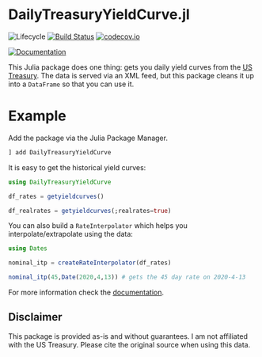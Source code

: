 # DailyTreasuryYieldCurve.jl

![Lifecycle](https://img.shields.io/badge/lifecycle-experimental-orange.svg)<!--
![Lifecycle](https://img.shields.io/badge/lifecycle-maturing-blue.svg)
![Lifecycle](https://img.shields.io/badge/lifecycle-stable-green.svg)
![Lifecycle](https://img.shields.io/badge/lifecycle-retired-orange.svg)
![Lifecycle](https://img.shields.io/badge/lifecycle-archived-red.svg)
![Lifecycle](https://img.shields.io/badge/lifecycle-dormant-blue.svg) -->
[![Build Status](https://travis-ci.com/tbeason/DailyTreasuryYieldCurve.jl.svg?branch=master)](https://travis-ci.com/tbeason/DailyTreasuryYieldCurve.jl)
[![codecov.io](http://codecov.io/github/tbeason/DailyTreasuryYieldCurve.jl/coverage.svg?branch=master)](http://codecov.io/github/tbeason/DailyTreasuryYieldCurve.jl?branch=master)

[![Documentation](https://img.shields.io/badge/docs-stable-blue.svg)](https://tbeason.github.io/DailyTreasuryYieldCurve.jl/stable)
<!---[![Documentation](https://img.shields.io/badge/docs-master-blue.svg)](https://tbeason.github.io/DailyTreasuryYieldCurve.jl/dev)-->


This Julia package does one thing: gets you daily yield curves from the [US Treasury](https://www.treasury.gov/resource-center/data-chart-center/interest-rates/Pages/TextView.aspx?data=yield). The data is served via an XML feed, but this package cleans it up into a `DataFrame` so that you can use it.





# Example

Add the package via the Julia Package Manager.
```julia
] add DailyTreasuryYieldCurve
```

It is easy to get the historical yield curves:
```julia
using DailyTreasuryYieldCurve

df_rates = getyieldcurves()

df_realrates = getyieldcurves(;realrates=true)
```

You can also build a `RateInterpolator` which helps you interpolate/extrapolate using the data:
```julia
using Dates

nominal_itp = createRateInterpolator(df_rates)

nominal_itp(45,Date(2020,4,13)) # gets the 45 day rate on 2020-4-13
```


For more information check the [documentation](https://tbeason.github.io/DailyTreasuryYieldCurve.jl/stable).



## Disclaimer

This package is provided as-is and without guarantees. I am not affiliated with the US Treasury. Please cite the original source when using this data.
